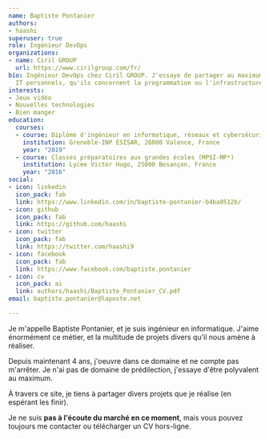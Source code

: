 ```yaml
---
name: Baptiste Pontanier
authors:
- haashi
superuser: true
role: Ingénieur DevOps
organizations:
- name: Ciril GROUP
  url: https://www.cirilgroup.com/fr/
bio: Ingénieur DevOps chez Ciril GROUP. J'essaye de partager au maximum mes projets
  IT personnels, qu'ils concernent la programmation ou l'infrastructure.
interests:
- Jeux vidéo
- Nouvelles technologies
- Bien manger
education:
  courses:
  - course: Diplôme d'ingénieur en informatique, réseaux et cybersécurité
    institution: Grenoble-INP ESISAR, 26000 Valence, France
    year: "2019"
  - course: Classes préparatoires aux grandes écoles (MPSI-MP*)
    institution: Lycee Victor Hugo, 25000 Besançon, France
    year: "2016"
social:
- icon: linkedin
  icon_pack: fab
  link: https://www.linkedin.com/in/baptiste-pontanier-b4ba0512b/
- icon: github
  icon_pack: fab
  link: https://github.com/haashi
- icon: twitter
  icon_pack: fab
  link: https://twitter.com/haashi9
- icon: facebook
  icon_pack: fab
  link: https://www.facebook.com/baptiste.pontanier
- icon: cv
  icon_pack: ai
  link: authors/haashi/Baptiste_Pontanier_CV.pdf
email: baptiste.pontanier@laposte.net

---
```

Je m'appelle Baptiste Pontanier, et je suis ingénieur en informatique. J'aime énormément ce métier, et la multitude de projets divers qu'il nous amène à réaliser.

Depuis maintenant 4 ans, j'oeuvre dans ce domaine et ne compte pas m'arrêter. Je n'ai pas de domaine de prédilection, j'essaye d'être polyvalent au maximum.

À travers ce site, je tiens à partager divers projets que je réalise (en espérant les finir).

Je ne suis **pas à l'écoute du marché en ce moment**, mais vous pouvez toujours me contacter ou télécharger un CV hors-ligne.